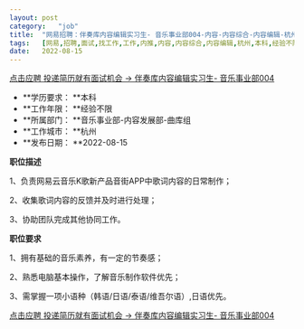 ```yaml
---
layout:	post
category:	"job"
title:	"网易招聘：伴奏库内容编辑实习生- 音乐事业部004-内容-内容综合-内容编辑-杭州本科经验不限"
tags:	[网易,招聘,面试,找工作,工作,内推,内容,内容综合,内容编辑,杭州,本科,经验不限]
date:	2022-08-15
---
```


[点击应聘 投递简历就有面试机会 ->  伴奏库内容编辑实习生- 音乐事业部004](http://mobile.bole.netease.com/bole/boleDetail?id=26092&employeeId=346f03c3cda5f04c&key=all)



- **学历要求： **本科
- **工作年限： **经验不限
- **所属部门： **音乐事业部-内容发展部-曲库组
- **工作城市： **杭州
- **发布日期： **2022-08-15



**职位描述**

1、负责网易云音乐K歌新产品音街APP中歌词内容的日常制作；

2、收集歌词内容的反馈并及时进行处理；

3、协助团队完成其他协同工作。





**职位要求**

1、拥有基础的音乐素养，有一定的节奏感；

2、熟悉电脑基本操作，了解音乐制作软件优先；

3、需掌握一项小语种（韩语/日语/泰语/维吾尔语）,日语优先。





[点击应聘 投递简历就有面试机会 ->  伴奏库内容编辑实习生- 音乐事业部004](http://mobile.bole.netease.com/bole/boleDetail?id=26092&employeeId=346f03c3cda5f04c&key=all)